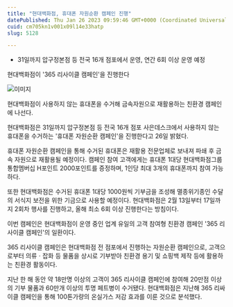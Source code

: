 ```yaml
---
title: "현대백화점, 휴대폰 자원순환 캠페인 진행"
datePublished: Thu Jan 26 2023 09:59:46 GMT+0000 (Coordinated Universal Time)
cuid: cm705kn1v001x09l14e33hatp
slug: 5128

---
```



- 31일까지 압구정본점 등 전국 16개 점포에서 운영, 연간 6회 이상 운영 예정

현대백화점이 '365 리사이클 캠페인'을 진행한다

![이미지](https://cdn.hashnode.com/res/hashnode/image/upload/v1739258446085/33640c04-a563-4127-9892-cc0407e80791.jpeg)

현대백화점이 사용하지 않는 휴대폰을 수거해 금속자원으로 재활용하는 친환경 캠페인에 나선다.

현대백화점은 31일까지 압구정본점 등 전국 16개 점포 사은데스크에서 사용하지 않는 휴대폰을 수거하는 '휴대폰 자원순환 캠페인'을 진행한다고 26일 밝혔다.

휴대폰 자원순환 캠페인을 통해 수거된 휴대폰은 재활용 전문업체로 보내져 파쇄 후 금속 자원으로 재활용될 예정이다. 캠페인 참여 고객에게는 휴대폰 1대당 현대백화점그룹 통합멤버십 H포인트 2000포인트를 증정하며, 1인당 최대 3개의 휴대폰까지 참여 가능하다.

또한 현대백화점은 수거된 휴대폰 1대당 1000원씩 기부금을 조성해 멸종위기종인 수달의 서식지 보전을 위한 기금으로 사용할 예정이다. 현대백화점은 2월 13일부터 17일까지 2회차 행사를 진행하고, 올해 최소 6회 이상 진행한다는 방침이다.

이번 캠페인은 현대백화점이 운영 중인 업계 유일의 고객 참여형 친환경 캠페인 '365 리사이클 캠페인'의 일환이다.

365 리사이클 캠페인은 현대백화점 전 점포에서 진행하는 자원순환 캠페인으로, 고객으로부터 의류ㆍ잡화 등 물품을 상시로 기부받아 친환경 용기 및 쇼핑백 제작 등에 활용하는 친환경 활동이다.

지난 한 해 동안 약 18만명 이상의 고객이 365 리사이클 캠페인에 참여해 20만점 이상의 기부 물품과 60만개 이상의 투명 페트병이 수거됐다. 현대백화점은 지난해 365 리싸이클 캠페인을 통해 100톤가량의 온실가스 저감 효과를 이룬 것으로 분석했다.